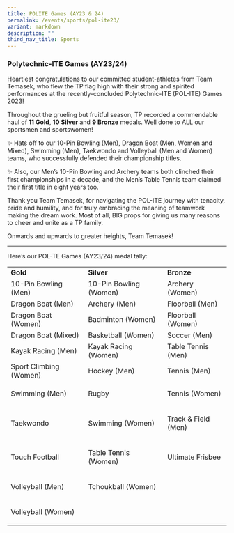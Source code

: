 ```yaml
---
title: POLITE Games (AY23 & 24)
permalink: /events/sports/pol-ite23/
variant: markdown
description: ""
third_nav_title: Sports
---
```

### Polytechnic-ITE Games (AY23/24)

Heartiest congratulations to our committed student-athletes from Team Temasek, who flew the TP flag high with their strong and spirited performances at the recently-concluded Polytechnic-ITE (POL-ITE) Games 2023! 

Throughout the grueling but fruitful season, TP recorded a commendable haul of&nbsp;**11 Gold**, **10 Silver** and **9 Bronze** medals. Well done to ALL our sportsmen and sportswomen!

✨ Hats off to our 10-Pin Bowling (Men), Dragon Boat (Men, Women and Mixed), Swimming (Men), Taekwondo and Volleyball (Men and Women) teams, who successfully defended their championship titles.&nbsp;

✨ Also, our Men’s 10-Pin Bowling and Archery teams both clinched their first championships in a decade, and the Men’s Table Tennis team claimed their first title in eight years too.

Thank you Team Temasek, for navigating the POL-ITE journey with tenacity, pride and humility, and for truly embracing the meaning of teamwork making the dream work. Most of all, BIG props for giving us many reasons to cheer and unite as a TP family. 

Onwards and upwards to greater heights, Team Temasek! 

<hr>

Here’s our POL-TE Games (AY23/24) medal tally:

<table><tbody><tr><td><strong>Gold</strong></td><td><strong>Silver</strong></td><td><strong>Bronze</strong></td></tr><tr><td>10-Pin Bowling (Men)</td><td>10-Pin Bowling (Women)</td><td>Archery (Women)</td></tr><tr><td>Dragon Boat (Men)</td><td>Archery (Men)</td><td>Floorball (Men)</td></tr><tr><td>Dragon Boat (Women)</td><td>Badminton (Women)</td><td>Floorball (Women)</td></tr><tr><td>Dragon Boat (Mixed)</td><td>Basketball (Women)</td><td>Soccer (Men)</td></tr><tr><td>Kayak Racing (Men)</td><td>Kayak Racing (Women)</td><td>Table Tennis (Men)</td></tr><tr><td>Sport Climbing (Women)</td><td>Hockey (Men)</td><td>Tennis (Men)</td></tr><tr><td>Swimming (Men)</td><td>Rugby</td><td><p>Tennis (Women)</p></td></tr><tr><td>Taekwondo</td><td>Swimming (Women)</td><td><p>Track &amp; Field (Men)</p></td></tr><tr><td>Touch Football</td><td><p>Table Tennis (Women)</p></td><td><p>Ultimate Frisbee</p></td></tr><tr><td>Volleyball (Men)</td><td><p>Tchoukball (Women)</p></td><td><p></p></td></tr><tr><td>Volleyball (Women)</td><td><p>&nbsp;</p></td><td></td></tr></tbody></table>